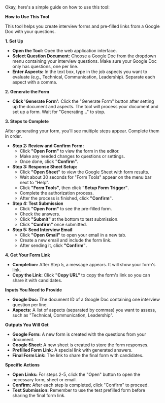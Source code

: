 Okay, here's a simple guide on how to use this tool:

**How to Use This Tool**

This tool helps you create interview forms and pre-filled links from a Google Doc with your questions.

**1. Set Up**

*   **Open the Tool:** Open the web application interface.
*   **Select Question Document:** Choose a Google Doc from the dropdown menu containing your interview questions. Make sure your Google Doc only has questions, one per line.
*   **Enter Aspects:** In the text box, type in the job aspects you want to evaluate (e.g., Technical, Communication, Leadership). Separate each aspect with a comma.

**2. Generate the Form**

*   **Click 'Generate Form':** Click the "Generate Form" button after setting up the document and aspects. The tool will process your document and set up a form. Wait for "Generating..." to stop.

**3. Steps to Complete**

After generating your form, you'll see multiple steps appear. Complete them in order.

*   **Step 2: Review and Confirm Form:**
    *   Click **"Open Form"** to view the form in the editor.
    *   Make any needed changes to questions or settings.
    *   Once done, click **"Confirm"**.
*   **Step 3: Response Sheet Setup:**
    *   Click **"Open Sheet"** to view the Google Sheet with form results.
    *   Wait about 30 seconds for "Form Tools" appear on the menu bar next to "Help".
    *  Click **"Form Tools"**, then click **"Setup Form Trigger"**.
    *   Complete the authorization process.
    *  After the process is finished, click **"Confirm"**.
*   **Step 4: Test Submission**
    *   Click **"Open Form"** to see the pre-filled form.
    *   Check the answers.
    *   Click **"Submit"** at the bottom to test submission.
    *   Click **"Confirm"** once submitted.
*   **Step 5: Send Interview Email**
    *   Click **"Open Gmail"** to open your email in a new tab.
    *   Create a new email and include the form link.
    *   After sending it, click **"Confirm"**.

**4. Get Your Form Link**

*   **Completion:** After Step 5, a message appears. It will show your form's link.
*   **Copy the Link:** Click **"Copy URL"** to copy the form's link so you can share it with candidates.

**Inputs You Need to Provide**

*   **Google Doc:** The document ID of a Google Doc containing one interview question per line.
*   **Aspects:** A list of aspects (separated by commas) you want to assess, such as "Technical, Communication, Leadership".

**Outputs You Will Get**

*   **Google Form:** A new form is created with the questions from your document.
*   **Google Sheet:** A new sheet is created to store the form responses.
*   **Prefilled Form Link:** A special link with generated answers.
*   **Final Form Link:** The link to share the final form with candidates.

**Specific Actions**

*   **Open Links:** For steps 2-5, click the "Open" button to open the necessary form, sheet or email.
*   **Confirm:** After each step is completed, click "Confirm" to proceed.
*   **Test Submission:** Remember to use the test prefilled form before sharing the final form link.
